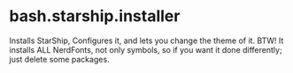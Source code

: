 # bash.starship.installer
Installs StarShip, Configures it, and lets you change the theme of it. BTW! It installs ALL NerdFonts, not only symbols, so if you want it done differently; just delete some packages.
